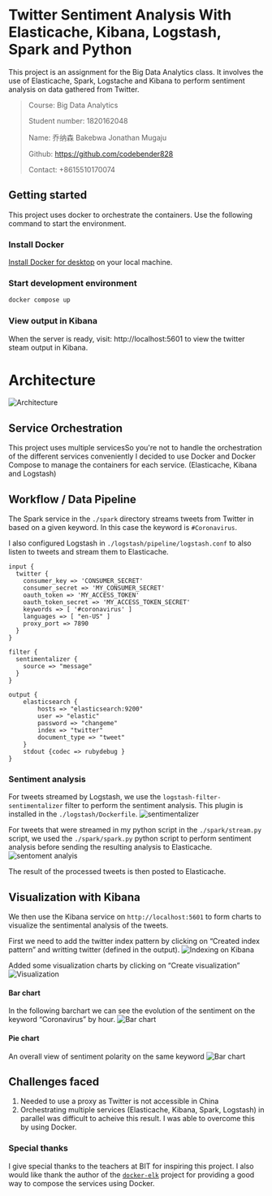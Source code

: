 # Twitter Sentiment Analysis With Elasticache, Kibana, Logstash, Spark and Python

This project is an assignment for the Big Data Analytics class. It involves the use of Elasticache, Spark, Logstache and Kibana to perform sentiment analysis on data gathered from Twitter.

> Course: Big Data Analytics
> 
> Student number: 1820162048
> 
> Name: 乔纳森 Bakebwa Jonathan Mugaju
> 
> Github: https://github.com/codebender828
> 
> Contact: +8615510170074

## Getting started
This project uses docker to orchestrate the containers. Use the following command to start the environment.

### Install Docker
[Install Docker for desktop](https://docs.docker.com/desktop/) on your local machine.

### Start development environment
```bash
docker compose up
```

### View output in Kibana
When the server is ready, visit: http://localhost:5601 to view the twitter steam output in Kibana.

# Architecture
![Architecture](./assets/arch.png)

## Service Orchestration
This project uses multiple servicesSo you're not to handle the orchestration of the different services conveniently I decided to use Docker and Docker Compose to manage the containers for each service. (Elasticache, Kibana and Logstash)

## Workflow / Data Pipeline
The Spark service in the `./spark` directory streams tweets from Twitter in based on a given keyword. In this case the keyword is `#Coronavirus`.

I also configured Logstash in `./logstash/pipeline/logstash.conf` to also listen to tweets and stream them to Elasticache.
```config
input {
  twitter {
    consumer_key => 'CONSUMER_SECRET'
    consumer_secret => 'MY_CONSUMER_SECRET'
    oauth_token => 'MY_ACCESS_TOKEN'
    oauth_token_secret => 'MY_ACCESS_TOKEN_SECRET'
    keywords => [ '#coronavirus' ]
    languages => [ "en-US" ]
    proxy_port => 7890
  }
}

filter {
  sentimentalizer {
    source => "message"
  }
}

output {
    elasticsearch {
        hosts => "elasticsearch:9200"
        user => "elastic"
        password => "changeme"
        index => "twitter"
        document_type => "tweet"
    }
    stdout {codec => rubydebug }
}
```

### Sentiment analysis
For tweets streamed by Logstash, we use the `logstash-filter-sentimentalizer` filter to perform the sentiment analysis. This plugin is installed in the `./logstash/Dockerfile`.
![sentimentalizer](./assets/sentimentalizer.png)

For tweets that were streamed in my python script in the `./spark/stream.py` script, we used the `./spark/spark.py` python script to perform sentiment analysis before sending the resulting analysis to Elasticache.
![sentoment analyis](./assets/sentiment-analysis.png)

The result of the processed tweets is then posted to Elasticache.


## Visualization with Kibana
We then use the Kibana service on `http://localhost:5601` to form charts to visualize the sentimental analysis of the tweets.

First we need to add the twitter index pattern by clicking on “Created index pattern” and writting twitter (defined in the output).
![Indexing on Kibana](./assets/kibana1.png)

Added some visualization charts by clicking on “Create visualization”
![Visualization](./assets/kibana2.png)

#### Bar chart
In the following barchart we can see the evolution of the sentiment on the keyword “Coronavirus” by hour. 
![Bar chart](./assets/kibana-bar3.png)

#### Pie chart
An overall view of sentiment polarity on the same keyword
![Bar chart](./assets/kibana-pie4.png)


## Challenges faced
1. Needed to use a proxy as Twitter is not accessible in China
2. Orchestrating multiple services (Elasticache, Kibana, Spark, Logstash) in parallel was difficult to acheive this result. I was able to overcome this by using Docker.

### Special thanks
I give special thanks to the teachers at BIT for inspiring this project. I also would like thank the author of the [`docker-elk`](https://github.com/deviantony/docker-elk) project for providing a good way to compose the services using Docker.
